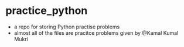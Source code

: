 # practice_python
- a repo for storing Python practise problems
- almost all of the files are pracitce problems given by @Kamal Kumal Mukri
